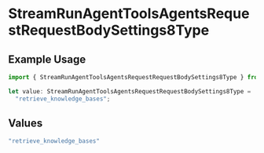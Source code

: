 # StreamRunAgentToolsAgentsRequestRequestBodySettings8Type

## Example Usage

```typescript
import { StreamRunAgentToolsAgentsRequestRequestBodySettings8Type } from "@orq-ai/node/models/operations";

let value: StreamRunAgentToolsAgentsRequestRequestBodySettings8Type =
  "retrieve_knowledge_bases";
```

## Values

```typescript
"retrieve_knowledge_bases"
```